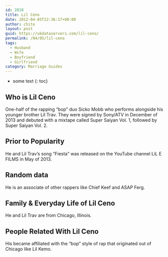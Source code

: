 ```yaml
---
id: 2818
title: Lil Ceno
date: 2012-04-05T22:36:17+00:00
author: chito
layout: post
guid: https://ukdataservers.com/lil-ceno/
permalink: /04/05/lil-ceno
tags:
  - Husband
  - Wife
  - Boyfriend
  - Girlfriend
category: Marriage Guides
---
```


* some text
{: toc}
          
          
## Who is  Lil Ceno
                  
                  
                  
One-half of the rapping &#8220;bop&#8221; duo Sicko Mobb who performs alongside his younger brother Lil Trav. They were signed by Sony/ATV in December of 2013 and debuted with a mixtape called Super Saiyan Vol. 1, followed by Super Saiyan Vol. 2.
                  
                
                
                
## Prior to Popularity 
                  
                  
                  
He and Lil Trav&#8217;s song &#8220;Fiesta&#8221; was released on the YouTube channel LiL E FILMS in May of 2013.
                  
                
                
                
## Random data 
                  
                  
                  
He is an associate of other rappers like Chief Keef and ASAP Ferg.
                  
                
                
                
## Family & Everyday Life of Lil Ceno
                  
                  
                  
He and Lil Trav are from Chicago, Illinois.
                  
                
                
                
## People Related With  Lil Ceno
                  
                  
                  
His became affiliated with the &#8220;bop&#8221; style of rap that originated out of Chicago like Lil Kemo.
                  
                
              
            
          
          
          
    
    
  
